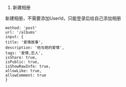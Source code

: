1. 新建相册

  新建相册，不需要添加UserId，只能登录后给自己添加相册

  ```
method: 'post'
url: '/albums'
input: {
  title: '爱情故事',
  description: '他与她的爱情',
  tags: '爱情,恋人',
  isShare: true,
  isPublic: true,
  isShowRawInfo: true,
  allowLike: true,
  allowComment: true
}
  ```